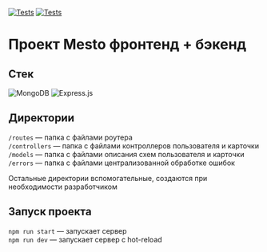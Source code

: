[![Tests](https://github.com/altwebga/express-mesto-gha/actions/workflows/tests-13-sprint.yml/badge.svg)](https://github.com/altwebga/express-mesto-gha/actions/workflows/tests-13-sprint.yml) [![Tests](https://github.com/altwebga/express-mesto-gha/actions/workflows/tests-14-sprint.yml/badge.svg)](https://github.com/altwebga/express-mesto-gha/actions/workflows/tests-14-sprint.yml)
# Проект Mesto фронтенд + бэкенд

## Стек
![MongoDB](https://img.shields.io/badge/MongoDB-%234ea94b.svg?style=for-the-badge&logo=mongodb&logoColor=white)
![Express.js](https://img.shields.io/badge/express.js-%23404d59.svg?style=for-the-badge&logo=express&logoColor=%2361DAFB)


## Директории

`/routes` — папка с файлами роутера  
`/controllers` — папка с файлами контроллеров пользователя и карточки   
`/models` — папка с файлами описания схем пользователя и карточки
`/errors` — папка с файлами централизованной обработке ошибок
  
Остальные директории вспомогательные, создаются при необходимости разработчиком

## Запуск проекта

`npm run start` — запускает сервер   
`npm run dev` — запускает сервер с hot-reload
